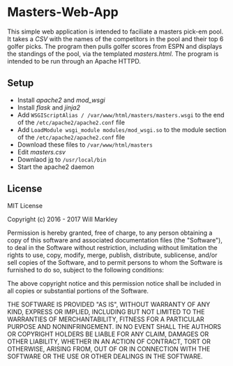 # Masters-Web-App

This simple web application is intended to faciliate a masters pick-em pool.  It takes a *CSV* with the names of the competitors in the pool and their top 6 golfer picks.  The program then pulls golfer scores from ESPN and displays the standings of the pool, via the templated *masters.html*.  The program is intended to be run through an Apache HTTPD.

## Setup

* Install *apache2* and *mod_wsgi*
* Install *flask* and *jinja2*
* Add `WSGIScriptAlias / /var/www/html/masters/masters.wsgi` to the end of the `/etc/apache2/apache2.conf` file
* Add `LoadModule wsgi_module modules/mod_wsgi.so` to the module section of the `/etc/apache2/apache2.conf` file
* Download these files to `/var/www/html/masters`
* Edit *masters.csv*
* Downlaod [jq](https://stedolan.github.io/jq/download/) to `/usr/local/bin`
* Start the apache2 daemon

## License

MIT License

Copyright (c) 2016 - 2017 Will Markley

Permission is hereby granted, free of charge, to any person obtaining a copy
of this software and associated documentation files (the "Software"), to deal
in the Software without restriction, including without limitation the rights
to use, copy, modify, merge, publish, distribute, sublicense, and/or sell
copies of the Software, and to permit persons to whom the Software is
furnished to do so, subject to the following conditions:

The above copyright notice and this permission notice shall be included in all
copies or substantial portions of the Software.

THE SOFTWARE IS PROVIDED "AS IS", WITHOUT WARRANTY OF ANY KIND, EXPRESS OR
IMPLIED, INCLUDING BUT NOT LIMITED TO THE WARRANTIES OF MERCHANTABILITY,
FITNESS FOR A PARTICULAR PURPOSE AND NONINFRINGEMENT. IN NO EVENT SHALL THE
AUTHORS OR COPYRIGHT HOLDERS BE LIABLE FOR ANY CLAIM, DAMAGES OR OTHER
LIABILITY, WHETHER IN AN ACTION OF CONTRACT, TORT OR OTHERWISE, ARISING FROM,
OUT OF OR IN CONNECTION WITH THE SOFTWARE OR THE USE OR OTHER DEALINGS IN THE
SOFTWARE.